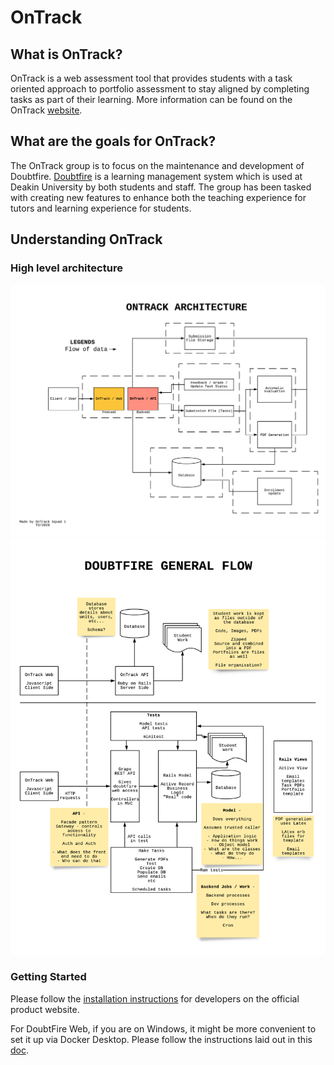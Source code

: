 # OnTrack

## What is OnTrack?

OnTrack is a web assessment tool that provides students with a task oriented approach to portfolio
assessment to stay aligned by completing tasks as part of their learning. More information can be
found on the OnTrack
[website](https://www.deakin.edu.au/students/help/about-clouddeakin/help-guides/assessment/ontrack).

## What are the goals for OnTrack?

The OnTrack group is to focus on the maintenance and development of Doubtfire.
[Doubtfire](https://doubtfire.io/guides/overview) is a learning management system which is used at
Deakin University by both students and staff. The group has been tasked with creating new features
to enhance both the teaching experience for tutors and learning experience for students.

## Understanding OnTrack

### High level architecture

![OnTrack Architecture](images/architecture.png) ![OnTrack Dataflow](images/dataflow.png)

### Getting Started

Please follow the [installation instructions](https://doubtfire.io/guides#developer) for developers
on the official product website.

For DoubtFire Web, if you are on Windows, it might be more convenient to set it up via Docker
Desktop. Please follow the instructions laid out in this
[doc](https://deakin365.sharepoint.com/:w:/r/sites/ThothTech2/Shared%20Documents/General/OnTrack%20Product/Useful%20Resources/Docker%20Auto%20Reload%20Instructions.docx?d=w46db2b73edfa41c8a1a18af8d07157be&csf=1&web=1&e=9DOKOr).
